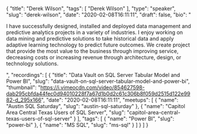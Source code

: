 {
  "title": "Derek Wilson",
  "tags": [
    "Derek Wilson"
  ],
  "type": "speaker",
  "slug": "derek-wilson",
  "date": "2020-02-08T16:11:11",
  "draft": false,
  "bio": "<p>I have successfully designed, installed and deployed data management and predictive analytics projects in a variety of industries. I enjoy working on data mining and predictive solutions to take historical data and apply adaptive learning technology to predict future outcomes. We create project that provide the most value to the business through improving service, decreasing costs or increasing revenue through architecture, design, or technology solutions.</p>",
  "recordings": [
    {
      "title": "Data Vault on SQL Server Tabular Model and Power BI",
      "slug": "data-vault-on-sql-server-tabular-model-and-power-bi",
      "thumbnail": "https://i.vimeocdn.com/video/854627598-dab295cbfda44fec0d94010228f7a67d1b0d2c61c306b8f059d2515d122e9982-d_295x166",
      "date": "2020-02-08T16:11:11",
      "meetups": [
        {
          "name": "Austin SQL Saturday",
          "slug": "austin-sql-saturday"
        },
        {
          "name": "Capitol Area Central Texas Users of SQL Server",
          "slug": "capitol-area-central-texas-users-of-sql-server"
        }
      ],
      "tags": [
        {
          "name": "Power BI",
          "slug": "power-bi"
        },
        {
          "name": "MS SQL",
          "slug": "ms-sql"
        }
      ]
    }
  ]
}